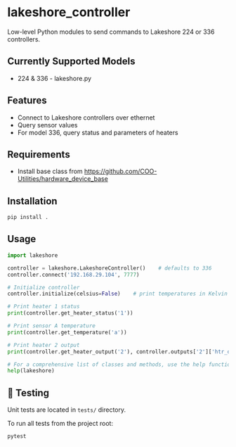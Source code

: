 # lakeshore_controller

Low-level Python modules to send commands to Lakeshore 224 or 336 controllers.

## Currently Supported Models
- 224 & 336 - lakeshore.py

## Features
- Connect to Lakeshore controllers over ethernet
- Query sensor values
- For model 336, query status and parameters of heaters

## Requirements

- Install base class from https://github.com/COO-Utilities/hardware_device_base

## Installation

```bash
pip install .
```

## Usage

```python
import lakeshore

controller = lakeshore.LakeshoreController()    # defaults to 336
controller.connect('192.168.29.104', 7777)

# Initialize controller
controller.initialize(celsius=False)    # print temperatures in Kelvin

# Print heater 1 status
print(controller.get_heater_status('1'))

# Print sensor A temperature
print(controller.get_temperature('a'))

# Print heater 2 output
print(controller.get_heater_output('2'), controller.outputs['2']['htr_display'])

# For a comprehensive list of classes and methods, use the help function
help(lakeshore)

```

## 🧪 Testing
Unit tests are located in `tests/` directory.

To run all tests from the project root:

```bash
pytest
```